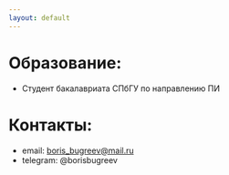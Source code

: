 ```yaml
---
layout: default
---
```



# Образование:
- Студент бакалавриата СПбГУ по направлению ПИ

# Контакты:
- email: boris_bugreev@mail.ru
- telegram: @borisbugreev
